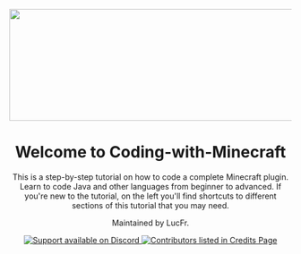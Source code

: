<div align="center">

<img src="https://i.imgur.com/Eelqjxo.png" width="1500" height="200" alt="Wardrobe Banner"></img>

# Welcome to Coding-with-Minecraft

This is a step-by-step tutorial on how to code a complete Minecraft plugin. Learn to code Java and other languages from beginner to advanced. If you're new to the tutorial, on the left you'll find shortcuts to different sections of this tutorial that you may need.

Maintained by LucFr.

<a href="https://discord.com/invite/jXmDUktgZn">
<img src="https://img.shields.io/badge/Chat%20%2F%20Support-on%20Discord-skyblue?style=for-the-badge&logo=discord&logoColor=white" alt="Support available on Discord"></img>
</a>
<a href="https://github.com/LucFr1746/Wardrobe/wiki/Credits">
<img src="https://img.shields.io/badge/Contributors-View%20Credits-skyblue?style=for-the-badge" alt="Contributors listed in Credits Page"></img>
</a>
